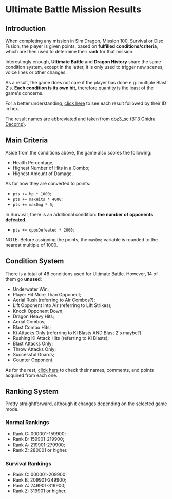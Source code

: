 # Ultimate Battle Mission Results
## Introduction
When completing any mission in Sim Dragon, Mission 100, Survival or Disc Fusion, 
the player is given points, based on **fulfilled conditions/criteria**, which are
then used to determine their **rank** for that mission.

Interestingly enough, **Ultimate Battle** and **Dragon History** share the same condition system,
except in the latter, it is only used to trigger new scenes, voice lines or other changes.

As a result, the game does not care if the player has done e.g. multiple Blast 2's.
**Each condition is its own bit**, therefore quantity is the least of the game's concerns.

For a better understanding, [click here](https://github.com/ViveTheModder/dbzbt3-research/blob/main/ult-battle-mission-results/csv/result-ids.csv) to see each result followed by their ID in hex.

The result names are abbreviated and taken from [dbz3_sc (BT3 Ghidra Decomp)](https://github.com/HiroTex/dbz3_sc/blob/main/ghidra/slps_258.15.gzf).

## Main Criteria
Aside from the conditions above, the game also scores the following:
* Health Percentage;
* Highest Number of Hits in a Combo;
* Highest Amount of Damage.

As for how they are converted to points:
* ``pts += hp * 1000``;
* ``pts += maxHits * 4000``;
* ``pts += maxDmg * 5``;

In Survival, there is an additional condition: **the number of opponents defeated**.
* ``pts += oppsDefeated * 2000``;

NOTE: Before assigning the points, the ``maxDmg`` variable is rounded to the nearest multiple of 1000.
## Condition System
There is a total of 48 conditions used for Ultimate Battle. However, 14 of them go **unused**:
* Underwater Win;
* Player Hit More Than Opponent;
* Aerial Rush (referring to Air Combos?);
* Lift Opponent Into Air (referring to Lift Strikes);
* Knock Opponent Down;
* Dragon Heavy Hits;
* Aerial Combos;
* Blast Combo Hits;
* Ki Attacks Only (referring to Ki Blasts AND Blast 2's maybe?)
* Rushing Ki Attack Hits (referring to Ki Blasts);
* Blast Attacks Only;
* Throw Attacks Only;
* Successful Guards;
* Counter Opponent.

As for the rest, [click here](https://github.com/ViveTheModder/dbzbt3-research/blob/main/ult-battle-mission-results/csv/result-list.csv) to check their names, comments, and points acquired from each one.
## Ranking System
Pretty straightforward, although it changes depending on the selected game mode.
### Normal Rankings
* Rank C: 000001-159900; 
* Rank B: 159901-219900; 
* Rank A: 219901-279900;
* Rank Z: 280001 or higher.
### Survival Rankings
* Rank C: 000001-209900; 
* Rank B: 209901-249900; 
* Rank A: 249901-319900;
* Rank Z: 319901 or higher.
